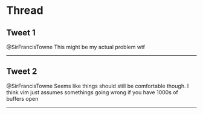 # Thread

## Tweet 1

@SirFrancisTowne This might be my actual problem wtf

---

## Tweet 2

@SirFrancisTowne Seems like things should still be comfortable though. I think vim just assumes somethings going wrong if you have 1000s of buffers open

---

